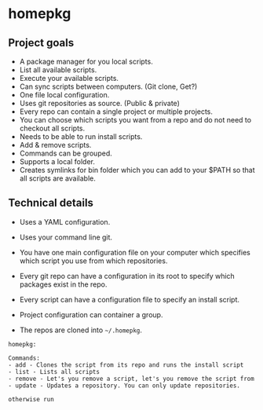 # homepkg

## Project goals

* A package manager for you local scripts.
* List all available scripts.
* Execute your available scripts.
* Can sync scripts between computers. (Git clone, Get?)
* One file local configuration.
* Uses git repositories as source. (Public & private)
* Every repo can contain a single project or multiple projects.
* You can choose which scripts you want from a repo and do not need to checkout all scripts.
* Needs to be able to run install scripts.
* Add & remove scripts.
* Commands can be grouped.
* Supports a local folder.
* Creates symlinks for bin folder which you can add to your $PATH so that all scripts are available.


## Technical details
* Uses a YAML configuration.
* Uses your command line git.
* You have one main configuration file on your computer which specifies which script you use from which repositories.
* Every git repo can have a configuration in its root to specify which packages exist in the repo.
* Every script can have a configuration file to specify an install script.
* Project configuration can container a group.

* The repos are cloned into `~/.homepkg`.


```
homepkg:

Commands:
- add - Clones the script from its repo and runs the install script
- list - Lists all scripts
- remove - Let's you remove a script, let's you remove the script from
- update - Updates a repository. You can only update repositories.

otherwise run
```
